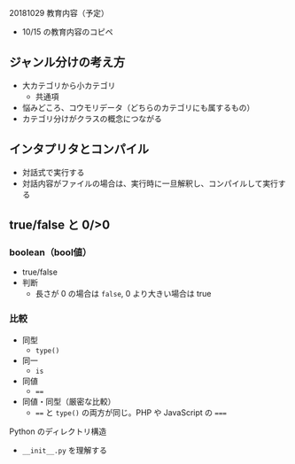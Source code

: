 20181029 教育内容（予定）



- 10/15 の教育内容のコピペ


## ジャンル分けの考え方

- 大カテゴリから小カテゴリ
	- 共通項
- 悩みどころ、コウモリデータ（どちらのカテゴリにも属するもの）
- カテゴリ分けがクラスの概念につながる

## インタプリタとコンパイル

- 対話式で実行する
- 対話内容がファイルの場合は、実行時に一旦解釈し、コンパイルして実行する

## true/false と 0/>0

### boolean（bool値）

- true/false
- 判断
	- 長さが 0 の場合は `false`, 0 より大きい場合は true

### 比較

- 同型
	- `type()`
- 同一
	- `is`
- 同値
	- `==`
- 同値・同型（厳密な比較）
	- `==` と `type()` の両方が同じ。PHP や JavaScript の `===`


Python のディレクトリ構造

- `__init__.py` を理解する